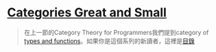 # [Categories Great and Small](https://bartoszmilewski.com/2014/12/05/categories-great-and-small/)

> 在上一節的Category Theory for Programmers我們提到category of [types and functions](https://github.com/qwas368/articles/blob/master/Category%20Theory%20for%20Programmers/1.2%20Types%20and%20Functions.md)。如果你是這個系列的新讀者，這裡是[目錄](https://bartoszmilewski.com/2014/10/28/category-theory-for-programmers-the-preface/)
<!--stackedit_data:
eyJoaXN0b3J5IjpbLTM3OTQyNzQ5M119
-->